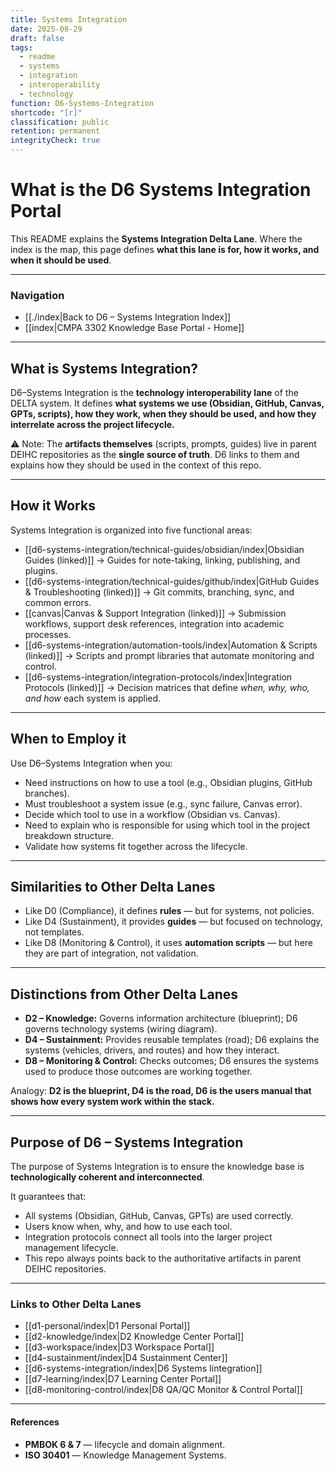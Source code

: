 ```yaml
---
title: Systems Integration
date: 2025-08-29
draft: false
tags:
  - readme
  - systems
  - integration
  - interoperability
  - technology
function: D6-Systems-Integration
shortcode: "[r]"
classification: public
retention: permanent
integrityCheck: true
---
```

# What is the D6 Systems Integration Portal

This README explains the **Systems Integration Delta Lane**. Where the index is the map, this page defines **what this lane is for, how it works, and when it should be used**.  

---
### Navigation

- [[./index|Back to D6 – Systems Integration Index]] 
- [[index|CMPA 3302 Knowledge Base Portal - Home]]

---

## What is Systems Integration?

D6–Systems Integration is the **technology interoperability lane** of the DELTA system. It defines **what systems we use (Obsidian, GitHub, Canvas, GPTs, scripts), how they work, when they should be used, and how they interrelate across the project lifecycle.**  

⚠️ Note: The **artifacts themselves** (scripts, prompts, guides) live in parent DEIHC repositories as the **single source of truth**. D6 links to them and explains how they should be used in the context of this repo.  

---

## How it Works

Systems Integration is organized into five functional areas:  

- [[d6-systems-integration/technical-guides/obsidian/index|Obsidian Guides (linked)]] → Guides for note-taking, linking, publishing, and plugins.  
- [[d6-systems-integration/technical-guides/github/index|GitHub Guides & Troubleshooting (linked)]] → Git commits, branching, sync, and common errors.
- [[canvas|Canvas & Support Integration (linked)]] → Submission workflows, support desk references,  integration into academic processes.  
- [[d6-systems-integration/automation-tools/index|Automation & Scripts (linked)]] → Scripts and prompt libraries that automate monitoring and control.  
- [[d6-systems-integration/integration-protocols/index|Integration Protocols (linked)]] → Decision matrices that define *when, why, who, and how* each system is applied.  

---

## When to Employ it

Use D6–Systems Integration when you:  
- Need instructions on how to use a tool (e.g., Obsidian plugins, GitHub branches).  
- Must troubleshoot a system issue (e.g., sync failure, Canvas error).  
- Decide which tool to use in a workflow (Obsidian vs. Canvas).  
- Need to explain who is responsible for using which tool in the project breakdown structure.  
- Validate how systems fit together across the lifecycle.  

---

## Similarities to Other Delta Lanes

- Like D0 (Compliance), it defines **rules** — but for systems, not policies.  
- Like D4 (Sustainment), it provides **guides** — but focused on technology, not templates.  
- Like D8 (Monitoring & Control), it uses **automation scripts** — but here they are part of integration, not validation.  

---

## Distinctions from Other Delta Lanes

- **D2 – Knowledge:** Governs information architecture (blueprint); D6 governs technology systems (wiring diagram).  
- **D4 – Sustainment:** Provides reusable templates (road); D6 explains the systems (vehicles, drivers, and routes) and how they interact.  
- **D8 – Monitoring & Control:** Checks outcomes; D6 ensures the systems used to produce those outcomes are working together.  

Analogy: **D2 is the blueprint, D4 is the road, D6 is the users manual that shows how every system work within the stack.**

---

## Purpose of D6 – Systems Integration

The purpose of Systems Integration is to ensure the knowledge base is **technologically coherent and interconnected**.  

It guarantees that:  
- All systems (Obsidian, GitHub, Canvas, GPTs) are used correctly.  
- Users know when, why, and how to use each tool.  
- Integration protocols connect all tools into the larger project management lifecycle.  
- This repo always points back to the authoritative artifacts in parent DEIHC repositories.  

---
### Links to Other Delta Lanes  

- [[d1-personal/index|D1 Personal Portal]]  
- [[d2-knowledge/index|D2 Knowledge Center Portal]]
- [[d3-workspace/index|D3 Workspace Portal]] 
- [[d4-sustainment/index|D4 Sustainment Center]]  
- [[d6-systems-integration/index|D6 Systems Iintegration]]  
- [[d7-learning/index|D7 Learning Center Portal]]  
- [[d8-monitoring-control/index|D8 QA/QC Monitor & Control Portal]]  

---
#### **References**  

- **PMBOK 6 & 7** — lifecycle and domain alignment.  
- **ISO 30401** — Knowledge Management Systems.  
